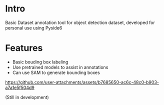 # Intro
Basic Dataset annotation tool for object detection dataset, developed for personal use using Pyside6

# Features
- Basic bouding box labeling
- Use pretrained models to assist in annotations
- Can use SAM to generate bounding boxes

https://github.com/user-attachments/assets/b7685650-ac6c-48c0-b903-a7a1e5f504d9

(Still in development)



